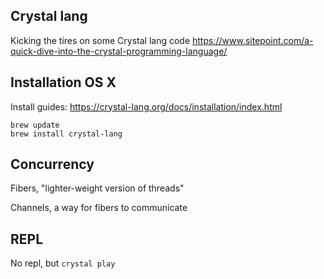 ## Crystal lang

Kicking the tires on some Crystal lang code
https://www.sitepoint.com/a-quick-dive-into-the-crystal-programming-language/

## Installation OS X

Install guides: https://crystal-lang.org/docs/installation/index.html

    brew update
    brew install crystal-lang

## Concurrency

Fibers, "lighter-weight version of threads"

Channels, a way for fibers to communicate

## REPL

No repl, but `crystal play`
